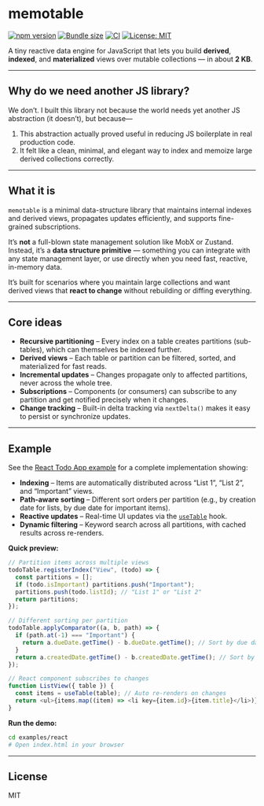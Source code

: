 # memotable

[![npm version](https://img.shields.io/npm/v/memotable.svg?color=007acc)](https://www.npmjs.com/package/@shudv/memotable)
[![Bundle size](https://img.shields.io/bundlephobia/minzip/memotable?label=size&color=success)](https://bundlephobia.com/package/@shudv/memotable)
[![CI](https://github.com/shudv/memotable/actions/workflows/ci.yml/badge.svg)](https://github.com/shudv/memotable/actions)
[![License: MIT](https://img.shields.io/badge/license-MIT-blue.svg)](LICENSE)

A tiny reactive data engine for JavaScript that lets you build **derived**, **indexed**, and **materialized** views over mutable collections — in about **2 KB**.

---

## Why do we need another JS library?

We don’t. I built this library not because the world needs yet another JS abstraction (it doesn’t), but because—

1. This abstraction actually proved useful in reducing JS boilerplate in real production code.  
2. It felt like a clean, minimal, and elegant way to index and memoize large derived collections correctly.

---

## What it is

`memotable` is a minimal data-structure library that maintains internal indexes and derived views, propagates updates efficiently, and supports fine-grained subscriptions.

It’s **not** a full-blown state management solution like MobX or Zustand. Instead, it’s a **data structure primitive** — something you can integrate with any state management layer, or use directly when you need fast, reactive, in-memory data.

It’s built for scenarios where you maintain large collections and want derived views that **react to change** without rebuilding or diffing everything.

---

## Core ideas

- **Recursive partitioning** – Every index on a table creates partitions (sub-tables), which can themselves be indexed further.  
- **Derived views** – Each table or partition can be filtered, sorted, and materialized for fast reads.  
- **Incremental updates** – Changes propagate only to affected partitions, never across the whole tree.  
- **Subscriptions** – Components (or consumers) can subscribe to any partition and get notified precisely when it changes.  
- **Change tracking** – Built-in delta tracking via `nextDelta()` makes it easy to persist or synchronize updates.

---

## Example

See the [React Todo App example](./examples/react/TodoApp.tsx) for a complete implementation showing:

- **Indexing** – Items are automatically distributed across “List 1”, “List 2”, and “Important” views.  
- **Path-aware sorting** – Different sort orders per partition (e.g., by creation date for lists, by due date for important items).  
- **Reactive updates** – Real-time UI updates via the [`useTable`](./examples/react/useTable.ts) hook.  
- **Dynamic filtering** – Keyword search across all partitions, with cached results across re-renders.

**Quick preview:**

```ts
// Partition items across multiple views
todoTable.registerIndex("View", (todo) => {
  const partitions = [];
  if (todo.isImportant) partitions.push("Important");
  partitions.push(todo.listId); // "List 1" or "List 2"
  return partitions;
});

// Different sorting per partition
todoTable.applyComparator((a, b, path) => {
  if (path.at(-1) === "Important") {
    return a.dueDate.getTime() - b.dueDate.getTime(); // Sort by due date
  }
  return a.createdDate.getTime() - b.createdDate.getTime(); // Sort by creation date
});

// React component subscribes to changes
function ListView({ table }) {
  const items = useTable(table); // Auto re-renders on changes
  return <ul>{items.map((item) => <li key={item.id}>{item.title}</li>)}</ul>;
}
```

**Run the demo:**

```bash
cd examples/react
# Open index.html in your browser
```

---

## License

MIT
